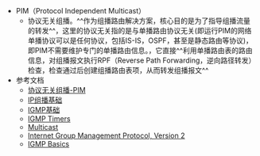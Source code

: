 - PIM（Protocol Independent Multicast）
	- 协议无关组播。^^作为组播路由解决方案，核心目的是为了指导组播流量的转发^^，这里的协议无关指的是与单播路由协议无关(即运行PIM的网络单播协议可以是任何协议，包括IS-IS，OSPF，甚至是静态路由等协议)，即PIM不需要维护专门的单播路由信息。，它直接^^利用单播路由表的路由信息，对组播报文执行RPF（Reverse Path Forwarding，逆向路径转发）检查，检查通过后创建组播路由表项，从而转发组播报文^^
- 参考文档
	- [协议无关组播-PIM](https://cshihong.github.io/2018/02/13/%E5%8D%8F%E8%AE%AE%E6%97%A0%E5%85%B3%E7%BB%84%E6%92%AD-PIM/)
	- [IP组播基础](https://cshihong.github.io/2018/02/12/IP%E7%BB%84%E6%92%AD%E5%9F%BA%E7%A1%80/)
	- [IGMP基础](https://cshihong.github.io/2018/02/12/IGMP%E5%9F%BA%E7%A1%80/)
	- [IGMP Timers](http://www.bscottrandall.com/5.1.6.html)
	- [Multicast](http://www.bscottrandall.com/5.1.1.html)
	- [Internet Group Management Protocol, Version 2](https://www.rfc-editor.org/rfc/rfc2236.html)
	- [IGMP Basics](https://mrncciew.com/2012/12/25/igmp-basics/)